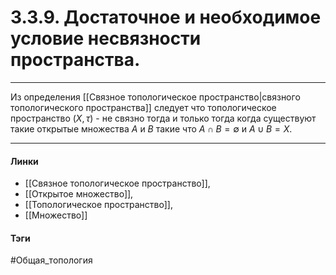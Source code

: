 # 3.3.9. Достаточное и необходимое условие несвязности пространства.
***
Из определения [[Связное топологическое пространство|связного топологического пространства]] следует что топологическое пространство $(X,\tau)$ - не связно тогда и только тогда когда существуют такие открытые множества $A$ и $B$ такие что $A\cap B=\emptyset$ и $A\cup B=X$.
***
#### Линки 
- [[Связное топологическое пространство]],
- [[Открытое множество]],
- [[Топологическое пространство]],
- [[Множество]]
#### Тэги 
 #Общая_топология